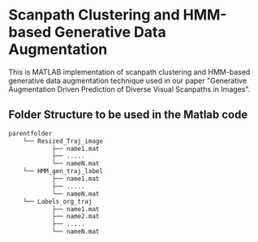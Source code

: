 # Scanpath Clustering and HMM-based Generative Data Augmentation
This is MATLAB implementation of scanpath clustering and HMM-based generative data augmentation technique used in our paper "Generative Augmentation Driven Prediction of Diverse Visual Scanpaths in Images".

## Folder Structure to be used in the Matlab code
```bash
parentfolder
    └── Resized_Traj_image
            ├── name1.mat
            ├── .....
            └── nameN.mat
    └── HMM_gen_traj_label
            ├── name1.mat
            ├── .....
            └── nameN.mat
    └── Labels_org_traj
            ├── name1.mat
            ├── name2.mat
            ├── .....
            └── nameN.mat
```
